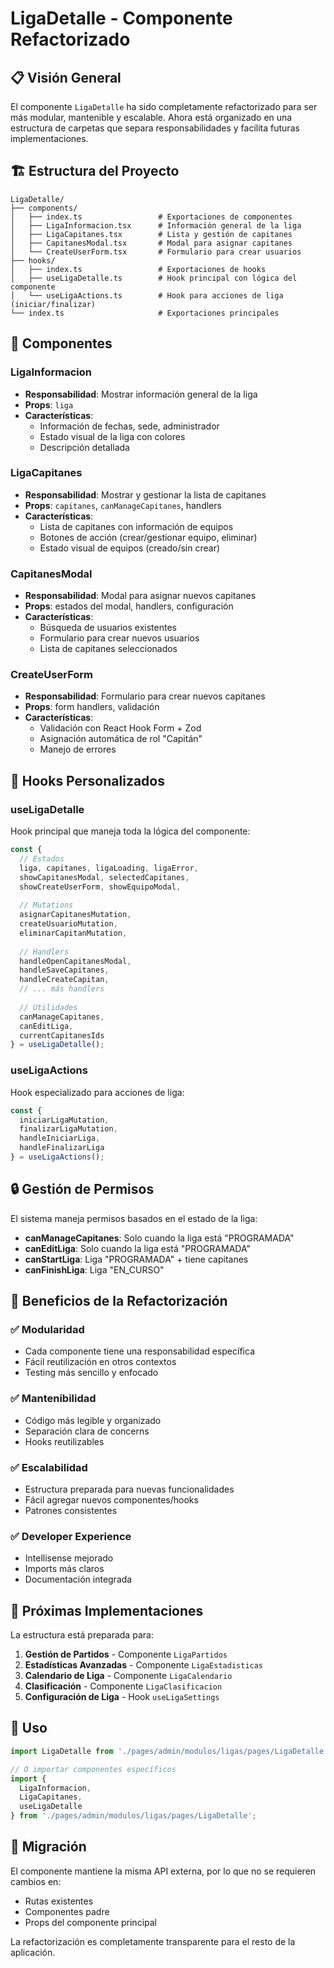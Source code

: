 # LigaDetalle - Componente Refactorizado

## 📋 Visión General

El componente `LigaDetalle` ha sido completamente refactorizado para ser más modular, mantenible y escalable. Ahora está organizado en una estructura de carpetas que separa responsabilidades y facilita futuras implementaciones.

## 🏗️ Estructura del Proyecto

```
LigaDetalle/
├── components/
│   ├── index.ts                 # Exportaciones de componentes
│   ├── LigaInformacion.tsx      # Información general de la liga
│   ├── LigaCapitanes.tsx        # Lista y gestión de capitanes
│   ├── CapitanesModal.tsx       # Modal para asignar capitanes
│   └── CreateUserForm.tsx       # Formulario para crear usuarios
├── hooks/
│   ├── index.ts                 # Exportaciones de hooks
│   ├── useLigaDetalle.ts        # Hook principal con lógica del componente
│   └── useLigaActions.ts        # Hook para acciones de liga (iniciar/finalizar)
└── index.ts                     # Exportaciones principales
```

## 🧩 Componentes

### LigaInformacion
- **Responsabilidad**: Mostrar información general de la liga
- **Props**: `liga`
- **Características**:
  - Información de fechas, sede, administrador
  - Estado visual de la liga con colores
  - Descripción detallada

### LigaCapitanes
- **Responsabilidad**: Mostrar y gestionar la lista de capitanes
- **Props**: `capitanes`, `canManageCapitanes`, handlers
- **Características**:
  - Lista de capitanes con información de equipos
  - Botones de acción (crear/gestionar equipo, eliminar)
  - Estado visual de equipos (creado/sin crear)

### CapitanesModal
- **Responsabilidad**: Modal para asignar nuevos capitanes
- **Props**: estados del modal, handlers, configuración
- **Características**:
  - Búsqueda de usuarios existentes
  - Formulario para crear nuevos usuarios
  - Lista de capitanes seleccionados

### CreateUserForm
- **Responsabilidad**: Formulario para crear nuevos capitanes
- **Props**: form handlers, validación
- **Características**:
  - Validación con React Hook Form + Zod
  - Asignación automática de rol "Capitán"
  - Manejo de errores

## 🎣 Hooks Personalizados

### useLigaDetalle
Hook principal que maneja toda la lógica del componente:

```typescript
const {
  // Estados
  liga, capitanes, ligaLoading, ligaError,
  showCapitanesModal, selectedCapitanes,
  showCreateUserForm, showEquipoModal,
  
  // Mutations
  asignarCapitanesMutation,
  createUsuarioMutation,
  eliminarCapitanMutation,
  
  // Handlers
  handleOpenCapitanesModal,
  handleSaveCapitanes,
  handleCreateCapitan,
  // ... más handlers
  
  // Utilidades
  canManageCapitanes,
  canEditLiga,
  currentCapitanesIds
} = useLigaDetalle();
```

### useLigaActions
Hook especializado para acciones de liga:

```typescript
const {
  iniciarLigaMutation,
  finalizarLigaMutation,
  handleIniciarLiga,
  handleFinalizarLiga
} = useLigaActions();
```

## 🔒 Gestión de Permisos

El sistema maneja permisos basados en el estado de la liga:

- **canManageCapitanes**: Solo cuando la liga está "PROGRAMADA"
- **canEditLiga**: Solo cuando la liga está "PROGRAMADA"  
- **canStartLiga**: Liga "PROGRAMADA" + tiene capitanes
- **canFinishLiga**: Liga "EN_CURSO"

## 🎯 Beneficios de la Refactorización

### ✅ Modularidad
- Cada componente tiene una responsabilidad específica
- Fácil reutilización en otros contextos
- Testing más sencillo y enfocado

### ✅ Mantenibilidad
- Código más legible y organizado
- Separación clara de concerns
- Hooks reutilizables

### ✅ Escalabilidad
- Estructura preparada para nuevas funcionalidades
- Fácil agregar nuevos componentes/hooks
- Patrones consistentes

### ✅ Developer Experience
- Intellisense mejorado
- Imports más claros
- Documentación integrada

## 🚀 Próximas Implementaciones

La estructura está preparada para:

1. **Gestión de Partidos** - Componente `LigaPartidos`
2. **Estadísticas Avanzadas** - Componente `LigaEstadisticas`
3. **Calendario de Liga** - Componente `LigaCalendario`
4. **Clasificación** - Componente `LigaClasificacion`
5. **Configuración de Liga** - Hook `useLigaSettings`

## 📝 Uso

```typescript
import LigaDetalle from './pages/admin/modulos/ligas/pages/LigaDetalle';

// O importar componentes específicos
import { 
  LigaInformacion, 
  LigaCapitanes, 
  useLigaDetalle 
} from './pages/admin/modulos/ligas/pages/LigaDetalle';
```

## 🔄 Migración

El componente mantiene la misma API externa, por lo que no se requieren cambios en:
- Rutas existentes
- Componentes padre
- Props del componente principal

La refactorización es completamente transparente para el resto de la aplicación.
